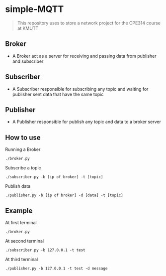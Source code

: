 # simple-MQTT
> This repository uses to store a network project for the CPE314 course at KMUTT
## Broker
- A Broker act as a server for receiving and passing data from publisher and subscriber
## Subscriber
- A Subscriber responsible for subscribing any topic and waiting for publisher sent data that have the same topic
## Publisher
- A Publisher responsible for publish any topic and data to a broker server
## How to use
Running a Broker
```
./broker.py 
```
Subscribe a topic
```
./subscriber.py -b [ip of broker] -t [topic]
```
Publish data
```
./publisher.py -b [ip of broker] -d [data] -t [topic]
```
## Example
At first terminal
```
./broker.py
```
At second terminal
```
./subscriber.py -b 127.0.0.1 -t test
```
At third terminal
```
./publisher.py -b 127.0.0.1 -t test -d message
```

